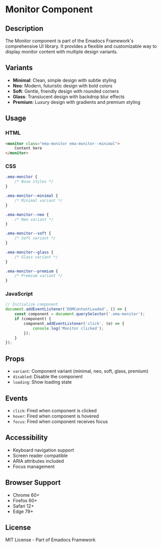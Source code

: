 # Monitor Component

## Description
The Monitor component is part of the Emadocs Framework's comprehensive UI library. It provides a flexible and customizable way to display monitor content with multiple design variants.

## Variants
- **Minimal**: Clean, simple design with subtle styling
- **Neo**: Modern, futuristic design with bold colors
- **Soft**: Gentle, friendly design with rounded corners
- **Glass**: Translucent design with backdrop blur effects
- **Premium**: Luxury design with gradients and premium styling

## Usage

### HTML
```html
<monitor class="ema-monitor ema-monitor--minimal">
    Content here
</monitor>
```

### CSS
```css
.ema-monitor {
    /* Base styles */
}

.ema-monitor--minimal {
    /* Minimal variant */
}

.ema-monitor--neo {
    /* Neo variant */
}

.ema-monitor--soft {
    /* Soft variant */
}

.ema-monitor--glass {
    /* Glass variant */
}

.ema-monitor--premium {
    /* Premium variant */
}
```

### JavaScript
```javascript
// Initialize component
document.addEventListener('DOMContentLoaded', () => {
    const component = document.querySelector('.ema-monitor');
    if (component) {
        component.addEventListener('click', (e) => {
            console.log('Monitor clicked');
        });
    }
});
```

## Props
- `variant`: Component variant (minimal, neo, soft, glass, premium)
- `disabled`: Disable the component
- `loading`: Show loading state

## Events
- `click`: Fired when component is clicked
- `hover`: Fired when component is hovered
- `focus`: Fired when component receives focus

## Accessibility
- Keyboard navigation support
- Screen reader compatible
- ARIA attributes included
- Focus management

## Browser Support
- Chrome 60+
- Firefox 60+
- Safari 12+
- Edge 79+

## License
MIT License - Part of Emadocs Framework
